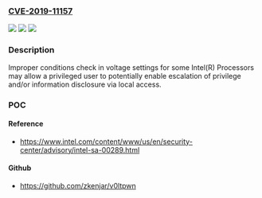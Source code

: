 ### [CVE-2019-11157](https://cve.mitre.org/cgi-bin/cvename.cgi?name=CVE-2019-11157)
![](https://img.shields.io/static/v1?label=Product&message=Intel(R)%20Processors&color=blue)
![](https://img.shields.io/static/v1?label=Version&message=n%2Fa&color=blue)
![](https://img.shields.io/static/v1?label=Vulnerability&message=Escalation%20of%20Privilege%2C%20Information%20Disclosure&color=brighgreen)

### Description

Improper conditions check in voltage settings for some Intel(R) Processors may allow a privileged user to potentially enable escalation of privilege and/or information disclosure via local access.

### POC

#### Reference
- https://www.intel.com/content/www/us/en/security-center/advisory/intel-sa-00289.html

#### Github
- https://github.com/zkenjar/v0ltpwn


